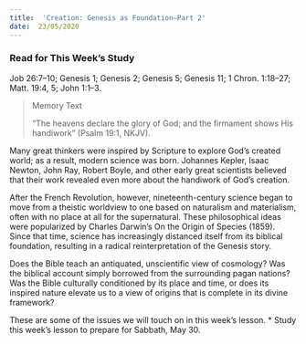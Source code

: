 ```yaml
---
title:  'Creation: Genesis as Foundation—Part 2'
date:  23/05/2020
---
```


### Read for This Week’s Study
Job 26:7–10; Genesis 1; Genesis 2; Genesis 5; Genesis 11; 1 Chron. 1:18–27; Matt. 19:4, 5; John 1:1–3.

> <p>Memory Text</p>
> “The heavens declare the glory of God; and the firmament shows His handiwork” (Psalm 19:1, NKJV).

Many great thinkers were inspired by Scripture to explore God’s created world; as a result, modern science was born. Johannes Kepler, Isaac Newton, John Ray, Robert Boyle, and other early great scientists believed that their work revealed even more about the handiwork of God’s creation.

After the French Revolution, however, nineteenth-century science began to move from a theistic worldview to one based on naturalism and materialism, often with no place at all for the supernatural. These philosophical ideas were popularized by Charles Darwin’s On the Origin of Species (1859). Since that time, science has increasingly distanced itself from its biblical foundation, resulting in a radical reinterpretation of the Genesis story.

Does the Bible teach an antiquated, unscientific view of cosmology? Was the biblical account simply borrowed from the surrounding pagan nations? Was the Bible culturally conditioned by its place and time, or does its inspired nature elevate us to a view of origins that is complete in its divine framework?

These are some of the issues we will touch on in this week’s lesson. * Study this week’s lesson to prepare for Sabbath, May 30.